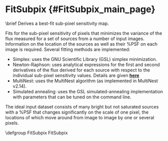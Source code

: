 FitSubpix   {#FitSubpix_main_page}
=========
  \brief Derives a best-fit sub-pixel sensitivity map.

  Fits for the sub-pixel sensitivity of pixels that minimizes the variance of
  the flux measured for a set of sources from a number of input images.
  Information on the location of the sources as well as their %PSF on each
  image is required. Several fitting methods are implemented:
  - Simplex: uses the GNU Scientific Library (GSL) simplex minimization.
  - Newton-Raphson: uses analytical expressions for the first and second
	derivatives of the flux derived for each source with respect to the
	individual sub-pixel sensitivity values. Details are given
	<a href="NRFitting.pdf" target="_blank"><b>here</b></a>
  - MultiNest: uses the MultiNest algorithm (as implemented in MultiNest
	v2.14).
  - Simulated annealing: uses the GSL simulated-annealing implementation with
	parameters that can be tuned on the command line.

  The ideal input dataset consists of many bright but not saturated sources
  with a %PSF that changes significantly on the scale of one pixel, the
  locations of which move around from image to image by one or several
  pixels.

\defgroup FitSubpix FitSubpix

